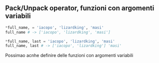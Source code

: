 ## Pack/Unpack operator, funzioni con argomenti variabili
```python
*full_name, = 'iacopo', 'lizardking', 'masi'
full_name # -> ['iacopo', 'lizardking', 'masi']

*full_name, last = 'iacopo', 'lizardking', 'masi'
full_name, last # -> ['iacopo', 'lizardking'] 'masi'

```

Possimao acnhe definire delle funzioni con argomenti variabili 